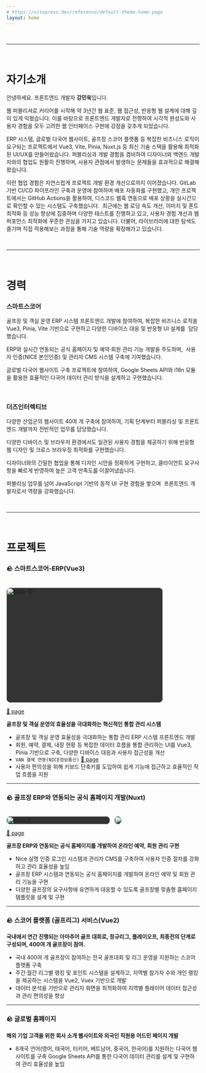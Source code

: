 ```yaml
---
# https://vitepress.dev/reference/default-theme-home-page
layout: home
---
```







<VPTeamMembers :members />

<br>

---

<br>

# 자기소개

안녕하세요. <!--2년 차--> 프론트엔드 개발자 **강민욱**입니다.

웹 퍼블리셔로 커리어를 시작해 약 3년간 웹 표준, 웹 접근성, 반응형 웹 설계에 대해 깊이 있게 익혔습니다. 이를 바탕으로 프론트엔드 개발자로 전향하여 시각적 완성도와 사용자 경험을 모두 고려한 웹 인터페이스 구현에 강점을 갖추게 되었습니다.

ERP 시스템, 글로벌 다국어 웹사이트, 골프장 스코어 플랫폼 등 복잡한 비즈니스 로직이 요구되는 프로젝트에서 Vue3, Vite, Pinia, Nuxt.js 등 최신 기술 스택을 활용해 최적화된 UI/UX를 만들어왔습니다. 퍼블리싱과 개발 경험을 겸비하여 디자이너와 백엔드 개발자와의 협업도 원활히 진행하며, 사용자 관점에서 발생하는 문제들을 효과적으로 해결해왔습니다.

이런 협업 경험은 자연스럽게 프로젝트 개발 환경 개선으로까지 이어졌습니다. GitLab 기반 CI/CD 파이프라인 구축과 운영에 참여하며 배포 자동화를 구현했고, 개인 프로젝트에서는 GitHub Actions을 활용하여, 디스코드 웹훅 연동으로 배포 상황을 실시간으로 확인할 수 있는 시스템도 구축했습니다.  최근에는 웹 로딩 속도 개선, 이미지 및 폰트 최적화 등 성능 향상에 집중하며 다양한 테스트를 진행하고 있고, 사용자 경험 개선과 웹 퍼포먼스 최적화에 꾸준한 관심을 가지고 있습니다. 더불어, 라이브러리에 대한 탐색도 즐기며 직접 적용해보는 과정을 통해 기술 역량을 확장해가고 있습니다.


<!-- 이외에도, 퍼블리셔로서의 강점을 살려 Figma를 활용한 디자인 시스템 구축에도 주도적으로 참여한 경험이 있습니다. 레이아웃 구조 설계와 공통 컴포넌트 정의를 통해 UI/UX의 일관성을 확보하고, Figma의 SVG 및 API를 활용해 시각 요소를 프론트엔드 컴포넌트로 구현함으로써 개발 효율성과 시각적 완성도를 모두 향상시켰습니다. -->
<br>

--- 

<br>


# 경력

### **스마트스코어** <Badge type="tip" text="2023.03 ~ 현재" /> 
골프장 및 객실 운영 ERP 시스템 프론트엔드 개발에 참여하여, 복잡한 비즈니스 로직을 Vue3, Pinia, Vite 기반으로 구현하고 다양한 디바이스 대응 및 반응형 UI 설계를  담당했습니다.

ERP와 실시간 연동되는 공식 홈페이지 및 예약·회원 관리 기능 개발을 주도하며,  사용자 인증(NICE 본인인증) 및 관리자 CMS 시스템 구축에 기여했습니다.

글로벌 다국어 웹사이트 구축 프로젝트에 참여하여, Google Sheets API와 i18n 모듈을 활용한 효율적인 다국어 데이터 관리 방식을 설계하고 구현했습니다.


<br>

### **더즈인터렉티브** <Badge type="tip" text="2020.11 ~ 2023.02" /> 

다양한 산업군의 웹사이트 40여 개 구축에 참여하여, 기획 단계부터 퍼블리싱 및 프론트엔드 개발까지 전반적인 업무를 담당했습니다.

다양한 디바이스 및 브라우저 환경에서도 일관된 사용자 경험을 제공하기 위해 반응형 웹 디자인 및 크로스 브라우징 최적화를 구현했습니다.

디자이너와의 긴밀한 협업을 통해 디자인 시안을 정확하게 구현하고, 클라이언트 요구사항을 빠르게 반영하여 높은 고객 만족도를 이끌어냈습니다.

퍼블리싱 업무를 넘어 JavaScript 기반의 동적 UI 구현 경험을 쌓으며  프론트엔드 개발자로서 역량을 강화했습니다.


<br>

---

<br>


# 프로젝트


### 🪨 스마트스코어-ERP(Vue3) <Badge type="tip" text="22023.07 ~ 진행중" /> 

<br>
<div class="carousel">
  <div class="slide"><img src="/images/project/image_10.jpg" alt="Slide 10"></div>
</div>

[🔗 page](https://www.smartscore.kr/golf/index.html?act=erp)

**골프장 및 객실 운영의 효율성을 극대화하는 혁신적인 통합 관리 시스템**

- 골프장 및 객실 운영 효율성을 극대화하는 통합 관리 ERP 시스템 프론트엔드 개발
- 회원, 예약, 결제, 내장 현황 등 복잡한 데이터 흐름을 통합 관리하는 UI를 Vue3, Pinia 기반으로 구축, 다양한 디바이스 대응과 사용자 접근성을 개선
- ```VAN 결제 연동(NICE정보통신)``` [🔗 page](https://velog.io/@kmw/NICE%EC%A0%95%EB%B3%B4%ED%86%B5%EC%8B%A0-NC-8000-%EB%8B%A8%EB%A7%90%EA%B8%B0-%EC%97%B0%EB%8F%99%ED%95%98%EA%B8%B0)
- 사용자 편의성을 위해 키보드 단축키를 도입하여 쉽게 기능에 접근하고 효율적인 작업 흐름을 지원

<Badge type="warning" text="Vue3" /> <Badge type="warning" text="Pinia" /> <Badge type="warning" text="Vite" /> <Badge type="warning" text="i18n" />


<hr>

### 🪨 골프장 ERP와 연동되는 공식 홈페이지 개발(Nuxt) <Badge type="tip" text="2023.12 ~ 현재" /> 

<br>
<div class="carousel type2">
  <div class="slide"><img src="/images/project/image_02.png" alt="Slide 2"></div>
  <div class="slide"><img src="/images/project/image_03.png" alt="Slide 3"></div>
  <div class="slide"><img src="/images/project/image_04.png" alt="Slide 4"></div>
  <div class="slide"><img src="/images/project/image_05.png" alt="Slide 5"></div>
  <div class="slide"><img src="/images/project/image_06.png" alt="Slide 6"></div>
  <div class="slide"><img src="/images/project/image_07.png" alt="Slide 7"></div>
</div>

[🔗 page](https://www.sscc.co.kr/)

**골프장 ERP와 연동되는 공식 홈페이지를 개발하여 온라인 예약, 회원 관리 구현**

- Nice 실명 인증 로그인 시스템과 관리자 CMS를 구축하여 사용자 인증 절차를 강화하고 관리 효율성을 높임
- 골프장 ERP 시스템과 연동되는 공식 홈페이지를 개발하여 온라인 예약 및 회원 관리 기능을 구현
- 다양한 골프장의 요구사항에 유연하게 대응할 수 있도록 골프장별 맞춤형 홈페이지 템플릿을 설계 및 구현

<Badge type="warning" text="Nuxt" /> <Badge type="warning" text="Pinia" />


<hr>

### 🪨 스코어 플랫폼 (골프리그) 서비스(Vue2) <Badge type="tip" text="2023.03 ~ 현재" /> 
**국내에서 연간 진행되는 아마추어 골프 대회로, 정규리그, 플레이오프, 최종전의 단계로 구성되며, 400여 개 골프장이 참여.**

- 국내 400여 개 골프장이 참여하는 전국 골프대회 및 리그 운영을 지원하는 스코어 플랫폼 구축
- 주간·월간 리그별 랭킹 및 포인트 시스템을 설계하고, 지역별 참가자 수와 개인 랭킹을 제공하는 시스템을 Vue2, Vuex 기반으로 개발
- 데이터 분석을 기반으로 관리자 화면을 최적화하여 지역별 플레이어 데이터 접근성과 관리 편의성을 향상

<Badge type="warning" text="Vue2" /> <Badge type="warning" text="Vuex" />


<hr>

### 🪨 글로벌 홈페이지 <Badge type="tip" text="2023.03 ~ 현재" /> 
**해외 기업 고객을 위한 회사 소개 웹사이트와 외국인 직원용 어드민 페이지 개발**

- 6개국 언어(영어, 태국어, 터키어, 베트남어, 중국어, 한국어)를 지원하는 다국어 웹사이트를 구축 Google Sheets API를 통한 다국어 데이터 관리를 설계 및 구현하여 관리 효율성을 높임

<Badge type="warning" text="Vue3" /> <Badge type="warning" text="i18n" />














<script setup>
  import {
  VPTeamPage,
  VPTeamPageTitle,
  VPTeamMembers,
  VPTeamPageSection
} from 'vitepress/theme'
import { reactive } from 'vue'

const members = [
  {
    avatar: '/images/team/user_01.png',
    name: '변민욱',
    title: 'Frontend Developer',
    desc: '돌멩이떼굴'
  }
]

const data = reactive({
  info: {
    name: '강민욱',
    email: 'kangmu238@gmail.com',
    phone: '010.7665.4418',
    img: 'user_01.png'
  },  
})
</script>

<style>
.carousel {
      display: flex;
      overflow-x: auto;
      scroll-snap-type: x mandatory;
      -webkit-overflow-scrolling: touch;
      scroll-behavior: smooth;
      width: 90%;
      max-width: 600px;
      border-radius: 12px;
      gap: 12px;
    }
    .type2{
      max-width:300px;
      .slide img {
        height:auto;
      }
    }

    .slide {
      flex: 0 0 90%;
      scroll-snap-align: start;
      background: #333;
      border-radius: 12px;
    }

    .slide img {
      width: 100%;
      height: 300px;
      object-fit: cover;
      border-radius: 12px;
    }

    /* Scrollbar 숨기기 (선택사항) */
    .carousel::-webkit-scrollbar {
      display: none;
    }
    .carousel {
      -ms-overflow-style: none;
      scrollbar-width: none;
    }


</style>